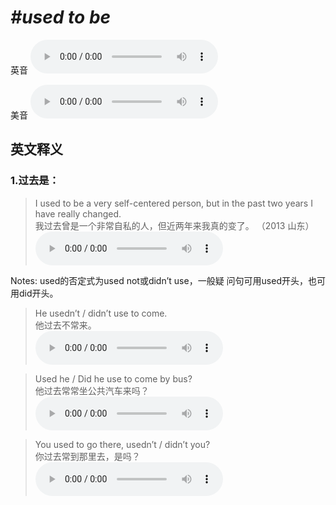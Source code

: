 # ***\#used to be*** 
英音
<audio src="./media/used to be1_AAC.aac" controls="controls"></audio>

美音
<audio src="./media/used to be2_AAC.aac" controls="controls"></audio>



  

英文释义
---
### 1.**过去是：**  

 > I used to be a very self-centered person, but in the past two years I have really changed.   
 > 我过去曾是一个非常自私的人，但近两年来我真的变了。  （2013 山东）  
<audio src="./media/used to-2.aac" controls="controls"></audio>

Notes: used的否定式为used not或didn’t use，一般疑 问句可用used开头，也可用did开头。  
 > He usedn’t / didn’t use to come.  
 > 他过去不常来。    
<audio src="./media/used to-3.aac" controls="controls"></audio>

 > Used he / Did he use to come by bus?  
 > 他过去常常坐公共汽车来吗？    
<audio src="./media/used to-4.aac" controls="controls"></audio>

 > You used to go there, usedn’t / didn’t you?  
 > 你过去常到那里去，是吗？    
<audio src="./media/used to-5.aac" controls="controls"></audio>


